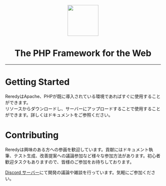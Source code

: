 <p align="center"><img align="center" width="100" src="https://github.com/reredy/Reredy/blob/main/.github/favicon.png?raw=true"/></p>
<h1 align="center">The PHP Framework for the Web</h1>

<hr>

# Getting Started
ReredyはApache、PHPが既に導入されている環境であればすぐに使用することができます。  
リソースからダウンロードし、サーバーにアップロードすることで使用することができます。詳しくはドキュメントをご参照ください。

# Contributing
Reredyは興味のある方への参画を歓迎しています。貢献にはドキュメント執筆、テスト生成、改善提案への議論参加など様々な参加方法があります。初心者歓迎タスクもありますので、皆様のご参加をお待ちしております。  
  
[Discord サーバー](https://discord.gg/Nr8j73qQUD)にて開発の議論や雑談を行っています。気軽にご参加ください。
